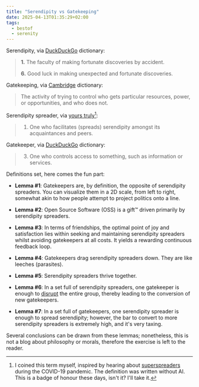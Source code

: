 ```yaml
---
title: "Serendipity vs Gatekeeping"
date: 2025-04-13T01:35:29+02:00
tags:
  - bestof
  - serenity
---
```


Serendipity, via
[DuckDuckGo](https://duckduckgo.com/?q=serendipity+definition&ia=web&iax=definition) dictionary:

> **1.** The faculty of making fortunate discoveries by accident.
>
> **6.** Good luck in making unexpected and fortunate discoveries.

Gatekeeping, via
[Cambridge](https://dictionary.cambridge.org/dictionary/english/gatekeeping)
dictionary:

> The activity of trying to control who gets particular resources, power, or
> opportunities, and who does not.

Serendipity spreader, via [yours truly](https://perrotta.dev/)[^1]:

> 1. One who facilitates (spreads) serendipity amongst its acquaintances and
>    peers.

Gatekeeper, via [DuckDuckGo](https://duckduckgo.com/?q=gatekeeper+define&ia=web)
dictionary:

> 3. One who controls access to something, such as information or services.

Definitions set, here comes the fun part:

- **Lemma #1**: Gatekeepers are, by definition, the opposite of serendipity
spreaders. You can visualize them in a 2D scale, from left to right, somewhat
akin to how people attempt to project politics onto a line.

- **Lemma #2**: Open Source Software (OSS) is a gift™ driven primarily by
serendipity spreaders.

- **Lemma #3**: In terms of friendships, the optimal point of joy and
  satisfaction lies within seeking and maintaining serendipity spreaders whilst
  avoiding gatekeepers at all costs. It yields a rewarding continuous feedback
  loop.

- **Lemma #4**: Gatekeepers drag serendipity spreaders down. They are like
  leeches (parasites).

- **Lemma #5**: Serendipity spreaders thrive together.

- **Lemma #6**: In a set full of serendipity spreaders, one gatekeeper is enough
  to [disrupt](https://en.wikipedia.org/wiki/Paradox_of_tolerance) the entire
  group, thereby leading to the conversion of new gatekeepers.

- **Lemma #7**: In a set full of gatekeepers, one serendipity spreader is enough
  to spread serendipity; however, the bar to convert to more serendipity
  spreaders is extremely high, and it's very taxing.

Several conclusions can be drawn from these lemmas; nonetheless, this is not a
blog about philosophy or morals, therefore the exercise is left to the reader.


[^1]: I coined this term myself, inspired by hearing about
    [superspreaders](https://en.wikipedia.org/wiki/Superspreading_event) during
    the COVID-19 pandemic. The definition was written without AI. This is a
    badge of honour these days, isn't it? I'll take it.
